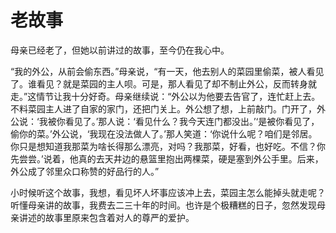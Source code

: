 # 老故事

母亲已经老了，但她以前讲过的故事，至今仍在我心中。 

“我的外公，从前会偷东西。”母亲说，“有一天，他去别人的菜园里偷菜，被人看见了。谁看见？就是菜园的主人呗。可是，那人看见了却不制止外公，反而转身就走。”这情节让我十分好奇。母亲继续说：“外公以为他要去告官了，连忙赶上去。不料菜园主人进了自家的家门，还把门关上。外公想了想，上前敲门。门开了，外公说：‘我被你看见了。’那人说：‘看见什么？我今天连门都没出。’‘是被你看见了，偷你的菜。’外公说，‘我现在没法做人了。’那人笑道：‘你说什么呢？咱们是邻居。你只是想知道我那菜为啥长得那么漂亮，对吗？我那菜，好看，也好吃。不信？你先尝尝。’说着，他真的去天井边的悬篮里抱出两棵菜，硬是塞到外公手里。后来，外公成了邻里众口称赞的好品行的人。” 

小时候听这个故事，我想，看见坏人坏事应该冲上去，菜园主怎么能掉头就走呢？听懂母亲讲的故事，我费去二三十年的时间。也许是个极糟糕的日子，忽然发现母亲讲述的故事里原来包含着对人的尊严的爱护。
 